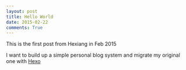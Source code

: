 ```yaml
---
layout: post
title: Hello World
date: 2015-02-22
comments: True
---
```


This is the first post from Hexiang in Feb 2015

<!--more-->

I want to build up a simple personal blog system and migrate my original one with [Hexo](http://hexo.io)
